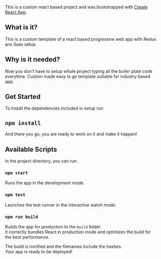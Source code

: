 This is a custom react based project and was bootstrapped with [Create React App](https://github.com/facebook/create-react-app).

## What is it?

This is a custom template of a react based progressive web app with Redux ans Saas setup.

## Why is it needed?

Now you don't have to setup whole project typing all the boiler plate code everytime. Custom made easy to go template suitable for industry based app.

## Get Started

To install the dependencies included in setup run
## `npm install`

And there you go, you are ready to work on it and make it happen!

## Available Scripts

In the project directory, you can run:

### `npm start`

Runs the app in the development mode.<br>

### `npm test`

Launches the test runner in the interactive watch mode.<br>

### `npm run build`

Builds the app for production to the `build` folder.<br>
It correctly bundles React in production mode and optimizes the build for the best performance.

The build is minified and the filenames include the hashes.<br>
Your app is ready to be deployed!